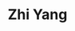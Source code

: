---
title: "Zhi Yang"
presenter_id: zhi_yang
permalink: /member_full_publications/zhi_yang
layout: member_all_publications
---